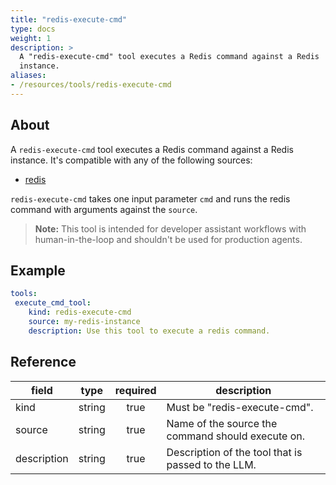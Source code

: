 ```yaml
---
title: "redis-execute-cmd"
type: docs
weight: 1
description: >
  A "redis-execute-cmd" tool executes a Redis command against a Redis
  instance.
aliases:
- /resources/tools/redis-execute-cmd
---
```


## About

A `redis-execute-cmd` tool executes a Redis command against a Redis
instance. It's compatible with any of the following sources:

- [redis](../../sources/redis.md)

`redis-execute-cmd` takes one input parameter `cmd` and runs the redis command with arguments against the `source`.

> **Note:** This tool is intended for developer assistant workflows with
> human-in-the-loop and shouldn't be used for production agents.

## Example

```yaml
tools:
 execute_cmd_tool:
    kind: redis-execute-cmd
    source: my-redis-instance
    description: Use this tool to execute a redis command.
```

## Reference

| **field**   |                  **type**                  | **required** | **description**                                                                                  |
|-------------|:------------------------------------------:|:------------:|--------------------------------------------------------------------------------------------------|
| kind        |                   string                   |     true     | Must be "redis-execute-cmd".                                                                  |
| source      |                   string                   |     true     | Name of the source the command should execute on.                                                    |
| description |                   string                   |     true     | Description of the tool that is passed to the LLM.                                               |
